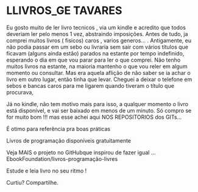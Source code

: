 # LLIVROS_GE TAVARES 
Eu gosto muito de ler  livro tecnicos , via um kindle  e acredito que todos deveriam ler pelo menos 1 vez, 
abstraindo imposições.
Antes de tudo, ja comprei muitos livros ( fisicos) caros , varios generos... . 
Antigamente, eu não podia passar em um sebo ou livraria sem sair com vários títulos que ficavam (alguns ainda estão) 
parados na estante por tempo indefinido, esperando o dia em que vou parar para ler o que comprei. 
Não tenho muitos livros na estante, na maioria mantenho o que vou reler em algum momento ou consultar. 
Mas era aquela aflição de não saber se ia achar o livro em outro lugar, então tinha que levar. 
Cheguei a deixar o telefone em sebos e bancas caros  para me ligarem quando tiveram o título que procurava, 


Já no kindle, não tem motivo mais para isso, a qualquer momento o livro está disponível, e vai ser baixado em menos de um minuto. 
Só compro se for muito bom !!! mas esse achei aqui NOS REPOSITORIOS dos GITs... 


 É  otimo para referência pra boas práticas  

Livros de programação disponíveis gratuitamente

Veja MAIS  o projeto no GitHubque inspirou de fazer igual ... 
EbookFoundation/livros-programação-livres

Estude e leia livro  no seu ritmo ! 

Curtiu? Compartilhe.